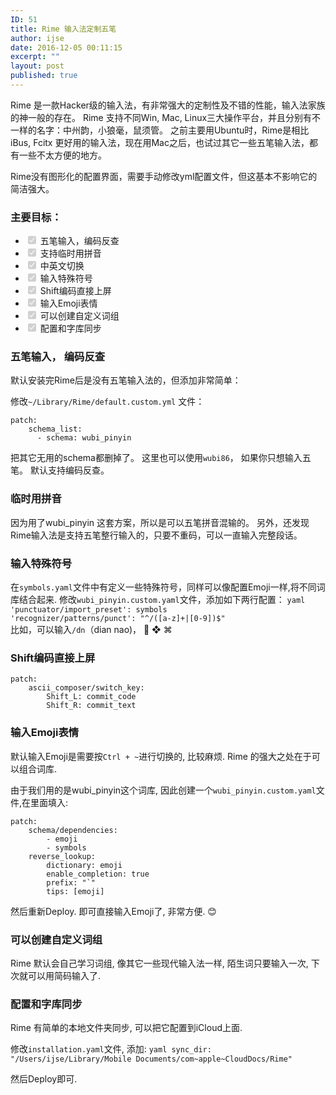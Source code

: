 ```yaml
---
ID: 51
title: Rime 输入法定制五笔
author: ijse
date: 2016-12-05 00:11:15
excerpt: ""
layout: post
published: true
---
```

Rime 是一款Hacker级的输入法，有非常强大的定制性及不错的性能，输入法家族的神一般的存在。
Rime 支持不同Win, Mac, Linux三大操作平台，并且分别有不一样的名字：中州韵，小狼毫，鼠须管。
之前主要用Ubuntu时，Rime是相比iBus, Fcitx 更好用的输入法，现在用Mac之后，也试过其它一些五笔输入法，都有一些不太方便的地方。

<!--more-->

Rime没有图形化的配置界面，需要手动修改yml配置文件，但这基本不影响它的简洁强大。
<h3 id="toc_0">主要目标：</h3>
<ul>
 	<li class="task-list-item"><input checked="checked" disabled="disabled" type="checkbox" /> 五笔输入，编码反查</li>
 	<li class="task-list-item"><input checked="checked" disabled="disabled" type="checkbox" /> 支持临时用拼音</li>
 	<li class="task-list-item"><input checked="checked" disabled="disabled" type="checkbox" /> 中英文切换</li>
 	<li class="task-list-item"><input checked="checked" disabled="disabled" type="checkbox" /> 输入特殊符号</li>
 	<li class="task-list-item"><input checked="checked" disabled="disabled" type="checkbox" /> Shift编码直接上屏</li>
 	<li class="task-list-item"><input checked="checked" disabled="disabled" type="checkbox" /> 输入Emoji表情</li>
 	<li class="task-list-item"><input checked="checked" disabled="disabled" type="checkbox" /> 可以创建自定义词组</li>
 	<li class="task-list-item"><input checked="checked" disabled="disabled" type="checkbox" /> 配置和字库同步</li>
</ul>
<h3 id="toc_1">五笔输入， 编码反查</h3>
默认安装完Rime后是没有五笔输入法的，但添加非常简单：

修改<code>~/Library/Rime/default.custom.yml</code> 文件：
<pre><code class="language-yml">patch:
    schema_list:
      - schema: wubi_pinyin
</code></pre>
把其它无用的schema都删掉了。
这里也可以使用<code>wubi86</code>， 如果你只想输入五笔。
默认支持编码反查。
<h3 id="toc_2">临时用拼音</h3>
因为用了wubi_pinyin 这套方案，所以是可以五笔拼音混输的。
另外，还发现Rime输入法是支持五笔整行输入的，只要不重码，可以一直输入完整段话。
<h3 id="toc_3">输入特殊符号</h3>
在<code>symbols.yaml</code>文件中有定义一些特殊符号，同样可以像配置Emoji一样,将不同词库结合起来.
修改<code>wubi_pinyin.custom.yaml</code>文件，添加如下两行配置：
<code>yaml
'punctuator/import_preset': symbols
'recognizer/patterns/punct': "^/([a-z]+|[0-9])$"
</code>
比如，可以输入<code>/dn</code>（dian nao)，  ❖ ⌘
<h3 id="toc_4">Shift编码直接上屏</h3>
<pre><code>patch:
    ascii_composer/switch_key:
        Shift_L: commit_code
        Shift_R: commit_text
</code></pre>
<h3 id="toc_5">输入Emoji表情</h3>
默认输入Emoji是需要按<code>Ctrl + ~</code>进行切换的, 比较麻烦. Rime 的强大之处在于可以组合词库.

由于我们用的是wubi_pinyin这个词库, 因此创建一个<code>wubi_pinyin.custom.yaml</code>文件,在里面填入:
<pre><code class="language-yml">patch:
    schema/dependencies:
        - emoji
        - symbols
    reverse_lookup:
        dictionary: emoji
        enable_completion: true
        prefix: "`"
        tips: [emoji]
</code></pre>
然后重新Deploy. 即可直接输入Emoji了, 非常方便. 😊
<h3 id="toc_6">可以创建自定义词组</h3>
Rime 默认会自己学习词组, 像其它一些现代输入法一样, 陌生词只要输入一次, 下次就可以用简码输入了.
<h3 id="toc_7">配置和字库同步</h3>
Rime 有简单的本地文件夹同步, 可以把它配置到iCloud上面.

修改<code>installation.yaml</code>文件, 添加:
<code>yaml
sync_dir: "/Users/ijse/Library/Mobile Documents/com~apple~CloudDocs/Rime"
</code>

然后Deploy即可.
